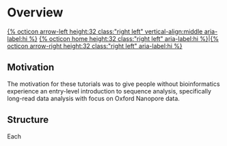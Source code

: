 # Overview 

[{% octicon arrow-left height:32 class:"right left" vertical-align:middle aria-label:hi %}](QC.md) [{% octicon home height:32 class:"right left" aria-label:hi %}](index.md)|[{% octicon arrow-right height:32 class:"right left" aria-label:hi %}](QC.md)


## Motivation
The motivation for these tutorials was to give people without bioinformatics experience an entry-level introduction to sequence analysis, specifically long-read data analysis with focus on Oxford Nanopore data. 

## Structure
Each


